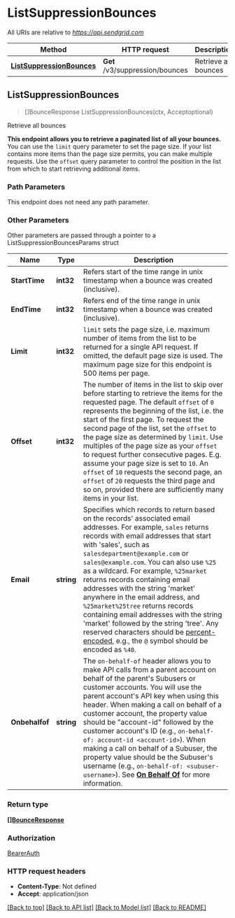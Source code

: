 # ListSuppressionBounces

All URIs are relative to *https://api.sendgrid.com*

Method | HTTP request | Description
------------- | ------------- | -------------
[**ListSuppressionBounces**](ListSuppressionBounces.md#ListSuppressionBounces) | **Get** /v3/suppression/bounces | Retrieve all bounces



## ListSuppressionBounces

> []BounceResponse ListSuppressionBounces(ctx, Acceptoptional)

Retrieve all bounces

**This endpoint allows you to retrieve a paginated list of all your bounces.**  You can use the `limit` query parameter to set the page size. If your list contains more items than the page size permits, you can make multiple requests. Use the `offset` query parameter to control the position in the list from which to start retrieving additional items.

### Path Parameters

This endpoint does not need any path parameter.

### Other Parameters

Other parameters are passed through a pointer to a ListSuppressionBouncesParams struct


Name | Type | Description
------------- | ------------- | -------------
**StartTime** | **int32** | Refers start of the time range in unix timestamp when a bounce was created (inclusive).
**EndTime** | **int32** | Refers end of the time range in unix timestamp when a bounce was created (inclusive).
**Limit** | **int32** | `limit` sets the page size, i.e. maximum number of items from the list to be returned for a single API request. If omitted, the default page size is used. The maximum page size for this endpoint is 500 items per page.
**Offset** | **int32** | The number of items in the list to skip over before starting to retrieve the items for the requested page. The default `offset` of `0` represents the beginning of the list, i.e. the start of the first page. To request the second page of the list, set the `offset` to the page size as determined by `limit`. Use multiples of the page size as your `offset` to request further consecutive pages. E.g. assume your page size is set to `10`. An `offset` of `10` requests the second page, an `offset` of `20` requests the third page and so on, provided there are sufficiently many items in your list.
**Email** | **string** | Specifies which records to return based on the records' associated email addresses. For example, `sales` returns records with email addresses that start with 'sales', such as `salesdepartment@example.com` or `sales@example.com`.  You can also use `%25` as a wildcard. For example, `%25market` returns records containing email addresses with the string 'market' anywhere in the email address, and `%25market%25tree` returns records containing email addresses with the string 'market' followed by the string 'tree'. Any reserved characters should be [percent-encoded](https://en.wikipedia.org/wiki/Percent-encoding#Reserved_characters), e.g., the `@` symbol should be encoded as `%40`.
**Onbehalfof** | **string** | The `on-behalf-of` header allows you to make API calls from a parent account on behalf of the parent's Subusers or customer accounts. You will use the parent account's API key when using this header. When making a call on behalf of a customer account, the property value should be \"account-id\" followed by the customer account's ID (e.g., `on-behalf-of: account-id <account-id>`). When making a call on behalf of a Subuser, the property value should be the Subuser's username (e.g., `on-behalf-of: <subuser-username>`). See [**On Behalf Of**](https://docs.sendgrid.com/api-reference/how-to-use-the-sendgrid-v3-api/on-behalf-of) for more information.

### Return type

[**[]BounceResponse**](BounceResponse.md)

### Authorization

[BearerAuth](../README.md#BearerAuth)

### HTTP request headers

- **Content-Type**: Not defined
- **Accept**: application/json

[[Back to top]](#) [[Back to API list]](../README.md#documentation-for-api-endpoints)
[[Back to Model list]](../README.md#documentation-for-models)
[[Back to README]](../README.md)

